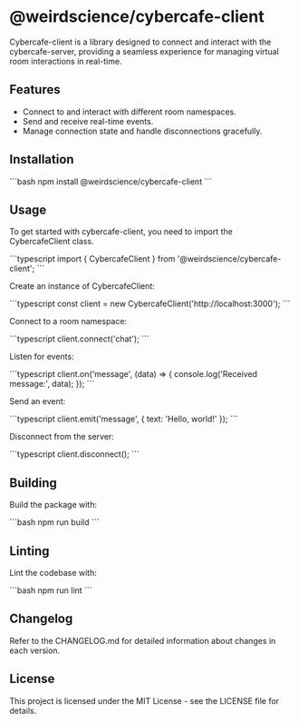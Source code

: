 # @weirdscience/cybercafe-client

Cybercafe-client is a library designed to connect and interact with the cybercafe-server, providing a seamless experience for managing virtual room interactions in real-time.

## Features

- Connect to and interact with different room namespaces.
- Send and receive real-time events.
- Manage connection state and handle disconnections gracefully.

## Installation

\`\`\`bash
npm install @weirdscience/cybercafe-client
\`\`\`

## Usage

To get started with cybercafe-client, you need to import the CybercafeClient class.

\`\`\`typescript
import { CybercafeClient } from '@weirdscience/cybercafe-client';
\`\`\`

Create an instance of CybercafeClient:

\`\`\`typescript
const client = new CybercafeClient('http://localhost:3000');
\`\`\`

Connect to a room namespace:

\`\`\`typescript
client.connect('chat');
\`\`\`

Listen for events:

\`\`\`typescript
client.on('message', (data) => {
console.log('Received message:', data);
});
\`\`\`

Send an event:

\`\`\`typescript
client.emit('message', { text: 'Hello, world!' });
\`\`\`

Disconnect from the server:

\`\`\`typescript
client.disconnect();
\`\`\`

## Building

Build the package with:

\`\`\`bash
npm run build
\`\`\`

## Linting

Lint the codebase with:

\`\`\`bash
npm run lint
\`\`\`

## Changelog

Refer to the CHANGELOG.md for detailed information about changes in each version.

## License

This project is licensed under the MIT License - see the LICENSE file for details.
